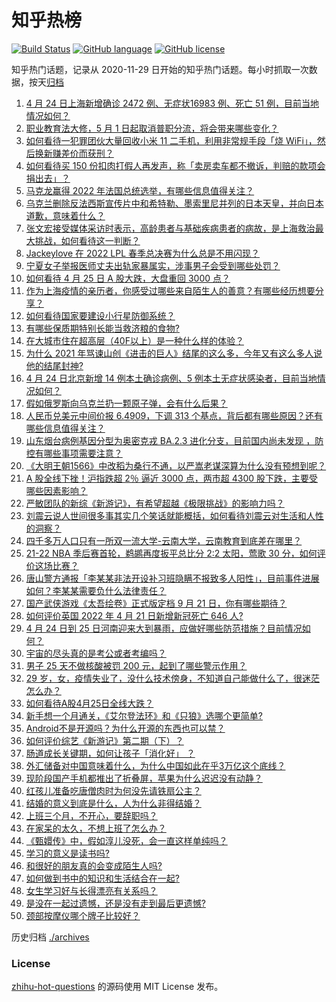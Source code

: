 # 知乎热榜
[![Build Status](https://github.com/ToWeLong/zhihu-hot-questions/workflows/CI/badge.svg)](https://github.com/ToWeLong/zhihu-hot-questions/actions)
[![GitHub language](https://img.shields.io/badge/language-golang-orange.svg)](https://golang.org/)
[![GitHub license](https://img.shields.io/github/license/ToWeLong/zhihu-hot-questions)](https://github.com/ToWeLong/zhihu-hot-questions/blob/main/LICENSE)

知乎热门话题，记录从 2020-11-29 日开始的知乎热门话题。每小时抓取一次数据，按天[归档](./archives)

<!-- BEGIN -->

1. [4 月 24 日上海新增确诊 2472 例、无症状16983 例、死亡 51 例，目前当地情况如何？](https://www.zhihu.com/question/529868526)
1. [职业教育法大修，5 月 1 日起取消普职分流，将会带来哪些变化？](https://www.zhihu.com/question/529272831)
1. [如何看待一犯罪团伙大量回收小米 11 二手机，利用非常规手段「烧 WiFi」，然后换新赚差价而获刑？](https://www.zhihu.com/question/529778635)
1. [如何看待买 150 份扣肉打假人再发声，称「卖房卖车都不撤诉，判赔的款项会捐出去」？](https://www.zhihu.com/question/529869474)
1. [马克龙赢得 2022 年法国总统选举，有哪些信息值得关注？](https://www.zhihu.com/question/529866967)
1. [乌克兰删除反法西斯宣传片中和希特勒、墨索里尼并列的日本天皇，并向日本道歉，意味着什么？](https://www.zhihu.com/question/529868035)
1. [张文宏接受媒体采访时表示，高龄患者与基础疾病患者的病故，是上海救治最大挑战，如何看待这一判断？](https://www.zhihu.com/question/529834467)
1. [Jackeylove 在 2022 LPL 春季总决赛为什么总是不用闪现？](https://www.zhihu.com/question/529655208)
1. [宁夏女子举报医师丈夫出轨家暴属实，涉事男子会受到哪些处罚？](https://www.zhihu.com/question/529751540)
1. [如何看待 4 月 25 日 A 股大跌，大盘重回 3000 点？](https://www.zhihu.com/question/529884270)
1. [作为上海疫情的亲历者，你感受过哪些来自陌生人的善意？有哪些经历想要分享？](https://www.zhihu.com/question/529198178)
1. [如何看待国家要建设小行星防御系统？](https://www.zhihu.com/question/456436648)
1. [有哪些保质期特别长能当救济粮的食物?](https://www.zhihu.com/question/371775987)
1. [在大城市住在超高层（40F以上）是一种什么样的体验？](https://www.zhihu.com/question/397968763)
1. [为什么 2021 年骂谏山创《进击的巨人》结尾的这么多，今年又有这么多人说他的结尾封神?](https://www.zhihu.com/question/523320952)
1. [4 月 24 日北京新增 14 例本土确诊病例、5 例本土无症状感染者，目前当地情况如何？](https://www.zhihu.com/question/529868745)
1. [假如俄罗斯向乌克兰扔一颗原子弹，会有什么后果？](https://www.zhihu.com/question/529560936)
1. [人民币兑美元中间价报 6.4909，下调 313 个基点，背后都有哪些原因？还有哪些信息值得关注？](https://www.zhihu.com/question/529876461)
1. [山东烟台病例基因分型为奥密克戎 BA.2.3 进化分支，目前国内尚未发现 ，防控有哪些事项需要注意？](https://www.zhihu.com/question/529883014)
1. [《大明王朝1566》中改稻为桑行不通，以严嵩老谋深算为什么没有预想到呢？](https://www.zhihu.com/question/373870260)
1. [A 股全线下挫！沪指跌超 2％ 逼近 3000 点，两市超 4300 股下跌，主要受哪些因素影响？](https://www.zhihu.com/question/529898872)
1. [严敏团队的新综《新游记》，有希望超越《极限挑战》的影响力吗？](https://www.zhihu.com/question/496614184)
1. [刘震云说人世间很多事其实几个笑话就能概括，如何看待刘震云对生活和人性的洞察？](https://www.zhihu.com/question/529729499)
1. [四千多万人口只有一所双一流大学-云南大学，云南教育到底差在哪里？](https://www.zhihu.com/question/529386521)
1. [21-22 NBA 季后赛首轮，鹈鹕再度扳平总比分 2:2 太阳，莺歌 30 分，如何评价这场比赛？](https://www.zhihu.com/question/529874143)
1. [唐山警方通报「李某某非法开设补习班隐瞒不报致多人阳性」，目前事件进展如何？李某某需要负什么法律责任？](https://www.zhihu.com/question/529617448)
1. [国产武侠游戏《太吾绘卷》正式版定档 9 月 21 日，你有哪些期待？](https://www.zhihu.com/question/529874527)
1. [如何评价英国 2022 年 4 月 21 日新增新冠死亡 646 人?](https://www.zhihu.com/question/529562539)
1. [4 月 24 日到 25 日河南迎来大到暴雨，应做好哪些防范措施？目前情况如何？](https://www.zhihu.com/question/529753201)
1. [宇宙的尽头真的是考公或者考编吗？](https://www.zhihu.com/question/485607435)
1. [男子 25 天不做核酸被罚 200 元，起到了哪些警示作用？](https://www.zhihu.com/question/529536647)
1. [29 岁，女，疫情失业了，没什么技术傍身，不知道自己能做什么了，很迷茫怎么办？](https://www.zhihu.com/question/529385354)
1. [如何看待A股4月25日全线大跌？](https://www.zhihu.com/question/529886683)
1. [新手想一个月通关，《艾尔登法环》和《只狼》选哪个更简单?](https://www.zhihu.com/question/527986274)
1. [Android不是开源吗？为什么开源的东西也可以禁？](https://www.zhihu.com/question/524494782)
1. [如何评价综艺《新游记》第二期（下）？](https://www.zhihu.com/question/529797838)
1. [肠道成长关键期，如何让孩子「消化好」 ？](https://www.zhihu.com/question/525039957)
1. [外汇储备对中国意味着什么，为什么中国如此在乎3万亿这个底线？](https://www.zhihu.com/question/278205206)
1. [现阶段国产手机都推出了折叠屏，苹果为什么迟迟没有动静？](https://www.zhihu.com/question/527512316)
1. [红孩儿准备吃唐僧肉时为何没先请铁扇公主？](https://www.zhihu.com/question/526278132)
1. [结婚的意义到底是什么，人为什么非得结婚？](https://www.zhihu.com/question/529889384)
1. [上班三个月，不开心，要辞职吗？](https://www.zhihu.com/question/529534898)
1. [在家呆的太久，不想上班了怎么办？](https://www.zhihu.com/question/521214912)
1. [《甄嬛传》中，假如淳儿没死，会一直这样单纯吗？](https://www.zhihu.com/question/435467522)
1. [学习的意义是读书吗?](https://www.zhihu.com/question/529874662)
1. [和很好的朋友真的会变成陌生人吗?](https://www.zhihu.com/question/526576601)
1. [如何做到书中的知识和生活结合在一起?](https://www.zhihu.com/question/529870975)
1. [女生学习好与长得漂亮有关系吗？](https://www.zhihu.com/question/529876698)
1. [是没在一起过遗憾，还是没有走到最后更遗憾?](https://www.zhihu.com/question/528629671)
1. [颈部按摩仪哪个牌子比较好？](https://www.zhihu.com/question/337875052)

<!-- END -->

历史归档 [./archives](./archives)


### License
[zhihu-hot-questions](https://github.com/towelong/zhihu-hot-questions) 的源码使用 MIT License 发布。